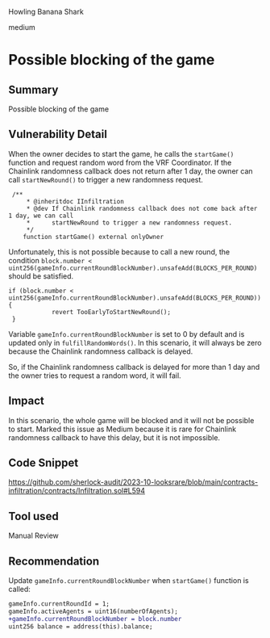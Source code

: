 Howling Banana Shark

medium

# Possible blocking of the game
## Summary
Possible blocking of the game

## Vulnerability Detail
When the owner decides to start the game, he calls the `startGame()` function and request random word from the VRF Coordinator. If the Chainlink randomness callback does not return after 1 day, the owner can call `startNewRound()` to trigger a new randomness request.

```solidity
 /**
     * @inheritdoc IInfiltration
     * @dev If Chainlink randomness callback does not come back after 1 day, we can call
     *      startNewRound to trigger a new randomness request.
     */
    function startGame() external onlyOwner 
```

Unfortunately, this is not possible because to call a new round, the condition `block.number < uint256(gameInfo.currentRoundBlockNumber).unsafeAdd(BLOCKS_PER_ROUND)` should be satisfied.

```solidity
if (block.number < uint256(gameInfo.currentRoundBlockNumber).unsafeAdd(BLOCKS_PER_ROUND)) {
            revert TooEarlyToStartNewRound();
 }
```

Variable `gameInfo.currentRoundBlockNumber` is set to 0 by default and is updated only in `fulfillRandomWords()`. In this scenario, it will always be zero because the Chainlink randomness callback is delayed.

So, if the Chainlink randomness callback is delayed for more than 1 day and the owner tries to request a random word, it will fail.

## Impact
In this scenario, the whole game will be blocked and it will not be possible to start. Marked this issue as Medium because it is rare for Chainlink randomness callback to have this delay, but it is not impossible. 

## Code Snippet
https://github.com/sherlock-audit/2023-10-looksrare/blob/main/contracts-infiltration/contracts/Infiltration.sol#L594

## Tool used
Manual Review

## Recommendation
Update `gameInfo.currentRoundBlockNumber` when `startGame()` function is called:


```diff
gameInfo.currentRoundId = 1;
gameInfo.activeAgents = uint16(numberOfAgents);
+gameInfo.currentRoundBlockNumber = block.number
uint256 balance = address(this).balance;
```